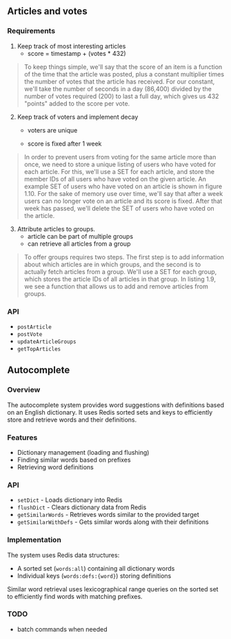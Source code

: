 ## Articles and votes

### Requirements

1. Keep track of most interesting articles
   - score = timestamp + (votes \* 432)

> To keep things simple, we'll say that the score of an item is a function of the time that the article was posted, plus a constant multiplier times the number of votes that the article has received.
> For our constant, we'll take the number of seconds in a day (86,400) divided by the number of votes required (200) to last a full day, which gives us 432 "points" added to the score per vote.

2. Keep track of voters and implement decay

   - voters are unique

   - score is fixed after 1 week

> In order to prevent users from voting for the same article more than once, we need to store a unique listing of users who have voted for each article. For this, we'll use a SET for each article, and store the member IDs of all users who have voted on the given article. An example SET of users who have voted on an article is shown in figure 1.10. For the sake of memory use over time, we'll say that after a week users can no longer vote on an article and its score is fixed. After that week has passed, we'll delete the SET of users who have voted on the article.

3. Attribute articles to groups.
   - article can be part of multiple groups
   - can retrieve all articles from a group

> To offer groups requires two steps. The first step is to add information about which articles are in which groups, and the second is to actually fetch articles from a group. We'll use a SET for each group, which stores the article IDs of all articles in that group. In listing 1.9, we see a function that allows us to add and remove articles from groups.

### API

- `postArticle`
- `postVote`
- `updateArticleGroups`
- `getTopArticles`

## Autocomplete

### Overview

The autocomplete system provides word suggestions with definitions based on an English dictionary. It uses Redis sorted sets and keys to efficiently store and retrieve words and their definitions.

### Features

- Dictionary management (loading and flushing)
- Finding similar words based on prefixes
- Retrieving word definitions

### API

- `setDict` - Loads dictionary into Redis
- `flushDict` - Clears dictionary data from Redis
- `getSimilarWords` - Retrieves words similar to the provided target
- `getSimilarWithDefs` - Gets similar words along with their definitions

### Implementation

The system uses Redis data structures:

- A sorted set (`words:all`) containing all dictionary words
- Individual keys (`words:defs:{word}`) storing definitions

Similar word retrieval uses lexicographical range queries on the sorted set to efficiently find words with matching prefixes.

### TODO

- batch commands when needed
